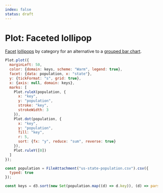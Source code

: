 ```yaml
---
index: false
status: draft
---
```


# Plot: Faceted lollipop

[Facet](https://observablehq.com/plot/features/facets) [lollipops](https://observablehq.com/@observablehq/plot-lollipop) by category for an alternative to a [grouped bar chart](https://observablehq.com/@observablehq/plot-grouped-bar-chart).

```js echo
Plot.plot({
  marginLeft: 50,
  color: {domain: keys, scheme: "Warm", legend: true},
  facet: {data: population, x: "state"},
  y: {tickFormat: "s", grid: true},
  x: {axis: null, domain: keys},
  marks: [
    Plot.ruleX(population, {
      x: "key",
      y: "population",
      stroke: "key",
      strokeWidth: 3
    }),
    Plot.dot(population, {
      x: "key",
      y: "population",
      fill: "key",
      r: 5,
      sort: {fx: "y", reduce: "sum", reverse: true}
    }),
    Plot.ruleY([0])
  ]
});
```

```js echo
const population = FileAttachment("us-state-population.csv").csv({
  typed: true
});
```

```js echo
const keys = d3.sort(new Set(population.map((d) => d.key)), (d) => parseInt(d.match(/\d+/)[0]));
```
